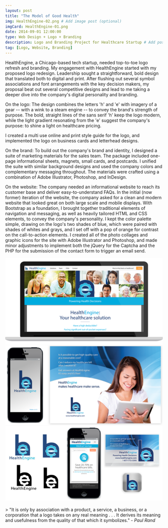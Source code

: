 ```yaml
---
layout: post
title: "The Model of Good Health"
img: HealthEngine-02.png # Add image post (optional)
imgCard: HealthEngine-01.png 
date: 2014-09-01 12:00:00 
type: Web Design + Logo + Branding
description: Logo and Branding Project for Healthcare Startup # Add post description (optional)
tag: [Logo, Website, Branding]
---
```

HealthEngine, a Chicago-based tech startup, needed top-to-toe logo refresh and branding. My engagement with HealthEngine started with my proposed logo redesign. Leadership sought a straightforward, bold design that translated both to digital and print. After flushing out several symbol associations and font arrangements with the key decision makers, my proposal beat out several competitive designs and lead to me taking a deeper dive into the company's digital personality and branding.

On the logo: The design combines the letters 'h' and 'e' with imagery of a gear -- with a wink to a steam engine -- to convey the brand's strength of purpose. The bold, straight lines of the sans serif 'h' keep the logo modern, while the light gradient resonating from the 'e' suggest the company's purpose: to shine a light on healthcare pricing.

I created a multi use online and print style guide for the logo, and implemented the logo on business cards and letterhead designs.

On the brand: To build out the company's brand and identity, I designed a suite of marketing materials for the sales team. The package included one-page informational sheets, magnets, small cards, and postcards. I unified the suite with similar background designs and used the company colors and complementary messaging throughout. The materials were crafted using a combination of Adobe Illustrator, Photoshop, and InDesign. 

On the website: The company needed an informational website to reach its customer base and deliver easy-to-understand FAQs. In the initial (now former) iteration of the website, the company asked for a clean and modern website that looked great on both large scale and mobile displays. With Bootstrap as a foundation, I brought together traditional elements of navigation and messaging, as well as heavily tailored HTML and CSS elements, to convey the company's personality. I kept the color palette simple, drawing on the logo's two shades of blue, which were paired with shades of whites and grays, and I set off with a pop of orange for contrast on the call-to-action elements. I created all of the photo collages and graphic icons for the site with Adobe Illustrator and Photoshop, and made minor adjustments to implement both the jQuery for the Captcha and the PHP for the submission of the contact form to trigger an email send.

<div class="post_image_addl">
    <img src="/assets/img/HealthEngine-Website.png" alt="Mockup of HealthEngine website">
</div>
<div class="post_image_addl">
    <img src="/assets/img/HealthEngine.png" alt="Mobile image of HealthEngine app screen">
</div>
<div class="post_image_addl">
    <img src="/assets/img/HealthEngine-Assets.png" alt="HealthEngine assets">
</div>

<br/>
> "It is only by association with a product, a service, a business, or a corporation that a logo takes on any real meaning . . . It derives its meaning and usefulness from the quality of that which it symbolizes." <cite>- Paul Rand</cite>